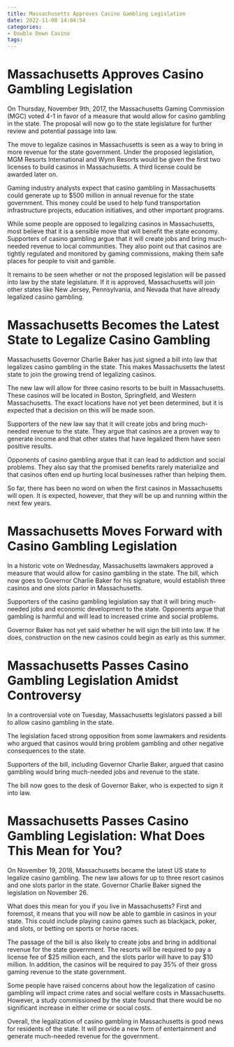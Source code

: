 ```yaml
---
title: Massachusetts Approves Casino Gambling Legislation 
date: 2022-11-08 14:04:54
categories:
- Double Down Casino
tags:
---
```



#  Massachusetts Approves Casino Gambling Legislation 

On Thursday, November 9th, 2017, the Massachusetts Gaming Commission (MGC) voted 4-1 in favor of a measure that would allow for casino gambling in the state. The proposal will now go to the state legislature for further review and potential passage into law.

The move to legalize casinos in Massachusetts is seen as a way to bring in more revenue for the state government. Under the proposed legislation, MGM Resorts International and Wynn Resorts would be given the first two licenses to build casinos in Massachusetts. A third license could be awarded later on.

Gaming industry analysts expect that casino gambling in Massachusetts could generate up to $500 million in annual revenue for the state government. This money could be used to help fund transportation infrastructure projects, education initiatives, and other important programs.

While some people are opposed to legalizing casinos in Massachusetts, most believe that it is a sensible move that will benefit the state economy. Supporters of casino gambling argue that it will create jobs and bring much-needed revenue to local communities. They also point out that casinos are tightly regulated and monitored by gaming commissions, making them safe places for people to visit and gamble.

It remains to be seen whether or not the proposed legislation will be passed into law by the state legislature. If it is approved, Massachusetts will join other states like New Jersey, Pennsylvania, and Nevada that have already legalized casino gambling.

#  Massachusetts Becomes the Latest State to Legalize Casino Gambling 

Massachusetts Governor Charlie Baker has just signed a bill into law that legalizes casino gambling in the state. This makes Massachusetts the latest state to join the growing trend of legalizing casinos.

The new law will allow for three casino resorts to be built in Massachusetts. These casinos will be located in Boston, Springfield, and Western Massachusetts. The exact locations have not yet been determined, but it is expected that a decision on this will be made soon.

Supporters of the new law say that it will create jobs and bring much-needed revenue to the state. They argue that casinos are a proven way to generate income and that other states that have legalized them have seen positive results.

Opponents of casino gambling argue that it can lead to addiction and social problems. They also say that the promised benefits rarely materialize and that casinos often end up hurting local businesses rather than helping them.

So far, there has been no word on when the first casinos in Massachusetts will open. It is expected, however, that they will be up and running within the next few years.

#  Massachusetts Moves Forward with Casino Gambling Legislation 

 In a historic vote on Wednesday, Massachusetts lawmakers approved a measure that would allow for casino gambling in the state. The bill, which now goes to Governor Charlie Baker for his signature, would establish three casinos and one slots parlor in Massachusetts.

Supporters of the casino gambling legislation say that it will bring much-needed jobs and economic development to the state. Opponents argue that gambling is harmful and will lead to increased crime and social problems.

Governor Baker has not yet said whether he will sign the bill into law. If he does, construction on the new casinos could begin as early as this summer.

#  Massachusetts Passes Casino Gambling Legislation Amidst Controversy 

In a controversial vote on Tuesday, Massachusetts legislators passed a bill to allow casino gambling in the state.

The legislation faced strong opposition from some lawmakers and residents who argued that casinos would bring problem gambling and other negative consequences to the state.

Supporters of the bill, including Governor Charlie Baker, argued that casino gambling would bring much-needed jobs and revenue to the state.

The bill now goes to the desk of Governor Baker, who is expected to sign it into law.

#  Massachusetts Passes Casino Gambling Legislation: What Does This Mean for You?

On November 19, 2018, Massachusetts became the latest US state to legalize casino gambling. The new law allows for up to three resort casinos and one slots parlor in the state. Governor Charlie Baker signed the legislation on November 26.

What does this mean for you if you live in Massachusetts? First and foremost, it means that you will now be able to gamble in casinos in your state. This could include playing casino games such as blackjack, poker, and slots, or betting on sports or horse races.

The passage of the bill is also likely to create jobs and bring in additional revenue for the state government. The resorts will be required to pay a license fee of $25 million each, and the slots parlor will have to pay $10 million. In addition, the casinos will be required to pay 35% of their gross gaming revenue to the state government.

Some people have raised concerns about how the legalization of casino gambling will impact crime rates and social welfare costs in Massachusetts. However, a study commissioned by the state found that there would be no significant increase in either crime or social costs.

Overall, the legalization of casino gambling in Massachusetts is good news for residents of the state. It will provide a new form of entertainment and generate much-needed revenue for the government.